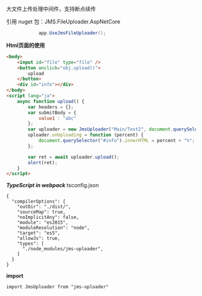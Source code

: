 大文件上传处理中间件，支持断点续传

引用 nuget 包：JMS.FileUploader.AspNetCore

``` cs
            app.UseJmsFileUploader();

```

**Html页面的使用**

``` html
<body>
    <input id="file" type="file" />
    <button onclick="obj.upload()">
        upload
    </button>
    <div id="info"></div>
</body>
<script lang="ja">
    async function upload() {
        var headers = {};
        var submitBody = {
            value1 : "abc"
        };
        var uploader = new JmsUploader("Main/Test2", document.querySelector("#file").files[0], headers, submitBody);
        uploader.onUploading = function (percent) {
            document.querySelector("#info").innerHTML = percent + "%";
        };

        var ret = await uploader.upload();
        alert(ret);
    }
</script>
```

***TypeScript in webpack***
tsconfig.json
```
{
  "compilerOptions": {
    "outDir": "./dist/",
    "sourceMap": true,
    "noImplicitAny": false,
    "module": "es2015",
    "moduleResolution": "node",
    "target": "es5",
    "allowJs": true,
    "types": [
      "./node_modules/jms-uploader",
    ]
  }
}

```
**import**
```
import JmsUploader from "jms-uploader"

```

